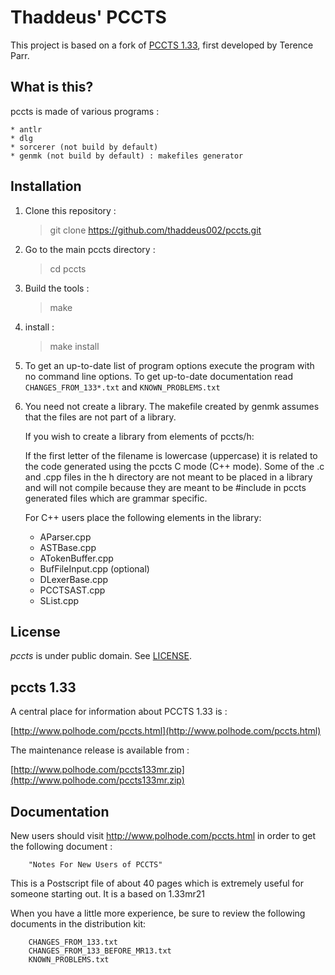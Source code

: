 # Thaddeus' PCCTS

This project is based on a fork of [PCCTS 1.33](http://www.polhode.com/pccts.html), first developed by Terence Parr.

## What is this?

pccts is made of various programs :

    * antlr
    * dlg
    * sorcerer (not build by default)
    * genmk (not build by default) : makefiles generator

## Installation

1. Clone this repository :

   > git clone https://github.com/thaddeus002/pccts.git

1. Go to the main pccts directory :

   > cd pccts

1. Build the tools :

   > make

1. install :

    > make install

1. To get an up-to-date list of program options execute the
   program with no command line options. To get up-to-date
   documentation read `CHANGES_FROM_133*.txt` and
   `KNOWN_PROBLEMS.txt`

1. You need not create a library. The makefile created by genmk
   assumes that the files are not part of a library.

   If you wish to create a library from elements of pccts/h:

   If the first letter of the filename is lowercase (uppercase) it is
   related to the code generated using the pccts C mode (C++ mode).
   Some of the .c and .cpp files in the h directory are not meant to
   be placed in a library and will not compile because they are meant
   to be #include in pccts generated files which are grammar specific.

   For C++ users place the following elements in the library:

    * AParser.cpp
    * ASTBase.cpp
    * ATokenBuffer.cpp
    * BufFileInput.cpp (optional)
    * DLexerBase.cpp
    * PCCTSAST.cpp
    * SList.cpp

## License

*pccts* is under public domain. See [LICENSE](LICENSE).


## pccts 1.33

A central place for information about PCCTS 1.33 is :

   [http://www.polhode.com/pccts.html](http://www.polhode.com/pccts.html)

The maintenance release is available from :

   [http://www.polhode.com/pccts133mr.zip](http://www.polhode.com/pccts133mr.zip)

## Documentation

New users should visit http://www.polhode.com/pccts.html in
order to get the following document :

        "Notes For New Users of PCCTS"

This is a Postscript file of about 40 pages which is extremely
useful for someone starting out. It is a based on 1.33mr21

When you have a little more experience, be sure to review the
following documents in the distribution kit:

        CHANGES_FROM_133.txt
        CHANGES_FROM_133_BEFORE_MR13.txt
        KNOWN_PROBLEMS.txt
